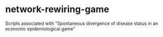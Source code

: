 # network-rewiring-game
Scripts associated with "Spontaneous divergence of disease status in an economic epidemiological game"
